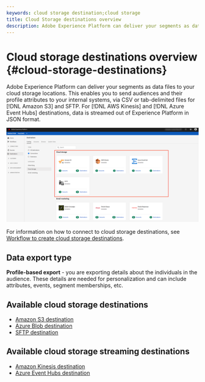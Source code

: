 ```yaml
---
keywords: cloud storage destination;cloud storage
title: Cloud Storage destinations overview
description: Adobe Experience Platform can deliver your segments as data files to your Amazon S3, AWS Kinesis, Azure Event Hubs, or SFTP cloud storage locations.
---
```


# Cloud storage destinations overview {#cloud-storage-destinations}

Adobe Experience Platform can deliver your segments as data files to your cloud storage locations. This enables you to send audiences and their profile attributes to your internal systems, via CSV or tab-delimited files for [!DNL Amazon S3] and SFTP. For [!DNL AWS Kinesis] and [!DNL Azure Event Hubs] destinations, data is streamed out of Experience Platform in JSON format.

![Adobe cloud storage destinations](../../assets/catalog/cloud-storage/cloud-storage-destinations.png)

For information on how to connect to cloud storage destinations, see [Workflow to create cloud storage destinations](./workflow.md).

## Data export type

**Profile-based export** -  you are exporting details about the individuals in the audience. These details are needed for personalization and can include attributes, events, segment memberships, etc.

## Available cloud storage destinations

- [Amazon S3 destination](./amazon-s3.md)
- [Azure Blob destination](./azure-blob.md)
- [SFTP destination](./sftp.md)

## Available cloud storage streaming destinations

- [Amazon Kinesis destination](./amazon-kinesis.md)
- [Azure Event Hubs destination](./azure-event-hubs.md)